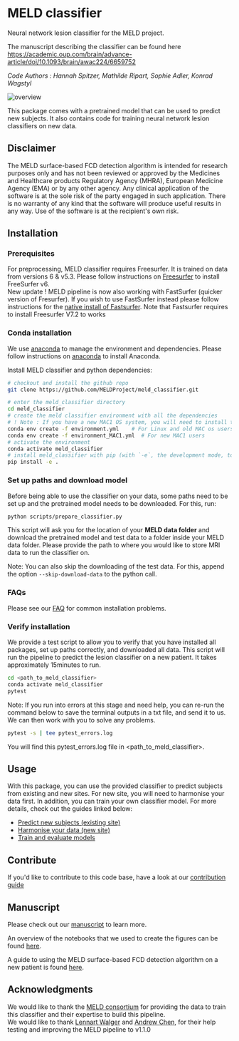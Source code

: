 # MELD classifier
Neural network lesion classifier for the MELD project.

The manuscript describing the classifier can be found here https://academic.oup.com/brain/advance-article/doi/10.1093/brain/awac224/6659752

*Code Authors : Hannah Spitzer, Mathilde Ripart, Sophie Adler, Konrad Wagstyl*

![overview](images/overview.png)

This package comes with a pretrained model that can be used to predict new subjects. It also contains code for training neural network lesion classifiers on new data.

## Disclaimer

The MELD surface-based FCD detection algorithm is intended for research purposes only and has not been reviewed or approved by the Medicines and Healthcare products Regulatory Agency (MHRA), European Medicine Agency (EMA) or by any other agency. Any clinical application of the software is at the sole risk of the party engaged in such application. There is no warranty of any kind that the software will produce useful results in any way. Use of the software is at the recipient's own risk.

## Installation

### Prerequisites
For preprocessing, MELD classifier requires Freesurfer. It is trained on data from versions 6 & v5.3. Please follow instructions on [Freesurfer](https://surfer.nmr.mgh.harvard.edu/fswiki/DownloadAndInstall) to install FreeSurfer v6. \
New update ! MELD pipeline is now also working with FastSurfer (quicker version of Fresurfer). If you wish to use FastSurfer instead please follow instructions for the [native install of Fastsurfer](https://github.com/Deep-MI/FastSurfer.git). Note that Fastsurfer requires to install Freesurfer V7.2 to works

### Conda installation
We use [anaconda](https://docs.anaconda.com/anaconda/install/mac-os/) to manage the environment and dependencies. Please follow instructions on [anaconda](https://docs.anaconda.com/anaconda/install/mac-os/) to install Anaconda.

Install MELD classifier and python dependencies:
```bash
# checkout and install the github repo 
git clone https://github.com/MELDProject/meld_classifier.git 

# enter the meld_classifier directory
cd meld_classifier
# create the meld classifier environment with all the dependencies 
# ! Note : If you have a new MAC1 OS system, you will need to install the special environments for new MAC1 users in the second command below.
conda env create -f environment.yml    # For Linux and old MAC os users
conda env create -f environment_MAC1.yml  # For new MAC1 users 
# activate the environment
conda activate meld_classifier
# install meld_classifier with pip (with `-e`, the development mode, to allow changes in the code to be immediately visible in the installation)
pip install -e .
```

### Set up paths and download model
Before being able to use the classifier on your data, some paths need to be set up and the pretrained model needs to be downloaded. For this, run:
```bash
python scripts/prepare_classifier.py
```

This script will ask you for the location of your **MELD data folder** and download the pretrained model and test data to a folder inside your MELD data folder. Please provide the path to where you would like to store MRI data to run the classifier on.


Note: You can also skip the downloading of the test data. For this, append the option `--skip-download-data` to the python call.

### FAQs
Please see our [FAQ](FAQs.md) for common installation problems.

### Verify installation
We provide a test script to allow you to verify that you have installed all packages, set up paths correctly, and downloaded all data. This script will run the pipeline to predict the lesion classifier on a new patient. It takes approximately 15minutes to run.

```bash
cd <path_to_meld_classifier>
conda activate meld_classifier
pytest
```
Note: If you run into errors at this stage and need help, you can re-run the command below to save the terminal outputs in a txt file, and send it to us. We can then work with you to solve any problems.
  ```bash
  pytest -s | tee pytest_errors.log
  ```
  You will find this pytest_errors.log file in <path_to_meld_classifier>. 

## Usage
With this package, you can use the provided classifier to predict subjects from existing and new sites. For new site, you will need to harmonise your data first. In addition, you can train your own classifier model.
For more details, check out the guides linked below:
- [Predict new subjects (existing site)](Predict_on_new_patient.md)
- [Harmonise your data (new site)](Harmonisation_new_site.md)
- [Train and evaluate models](Training_and_evaluating_models.md)

## Contribute
If you'd like to contribute to this code base, have a look at our [contribution guide](CONTRIBUTING.md)

## Manuscript
Please check out our [manuscript](https://academic.oup.com/brain/advance-article/doi/10.1093/brain/awac224/6659752) to learn more.

An overview of the notebooks that we used to create the figures can be found [here](figure_notebooks.md).

A guide to using the MELD surface-based FCD detection algorithm on a new patient is found [here](https://docs.google.com/document/d/1vF5U1i-B45OkE_8wdde8yHHypp6W9xNN_1DBoEGmn0E/edit?usp=sharing).


## Acknowledgments

We would like to thank the [MELD consortium](https://meldproject.github.io//docs/collaborator_list.pdf) for providing the data to train this classifier and their expertise to build this pipeline.\
We would like to thank [Lennart Walger](https://github.com/1-w) and [Andrew Chen](https://github.com/andy1764), for their help testing and improving the MELD pipeline to v1.1.0
